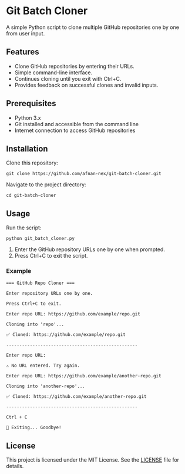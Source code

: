 # **Git Batch Cloner**

A simple Python script to clone multiple GitHub repositories one by one from user input.

## **Features**

*   Clone GitHub repositories by entering their URLs.
*   Simple command-line interface.
*   Continues cloning until you exit with Ctrl+C.
*   Provides feedback on successful clones and invalid inputs.

## **Prerequisites**

*   Python 3.x
*   Git installed and accessible from the command line
*   Internet connection to access GitHub repositories

## **Installation**

Clone this repository:  
```
git clone https://github.com/afnan-nex/git-batch-cloner.git
```
Navigate to the project directory:  
```
cd git-batch-cloner
```
## **Usage**

Run the script:  
```
python git_batch_cloner.py
```
1.  Enter the GitHub repository URLs one by one when prompted.
2.  Press Ctrl+C to exit the script.

### **Example**
```
=== GitHub Repo Cloner ===

Enter repository URLs one by one.

Press Ctrl+C to exit.

Enter repo URL: https://github.com/example/repo.git

Cloning into 'repo'...

✅ Cloned: https://github.com/example/repo.git

--------------------------------------------------

Enter repo URL:

⚠️ No URL entered. Try again.

Enter repo URL: https://github.com/example/another-repo.git

Cloning into 'another-repo'...

✅ Cloned: https://github.com/example/another-repo.git

--------------------------------------------------

Ctrl + C

👋 Exiting... Goodbye!
```
## **License**

This project is licensed under the MIT License. See the [LICENSE](https://github.com/afnan-nex/git-batch-cloner/blob/main/LICENSE) file for details.
